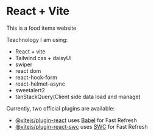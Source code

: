 # React + Vite

This is a food items website

Teachnology I am using:

- React + vite
- Tailwind css + daisyUI
- swiper
- react dom
- react-hook-form
- react-helmet-async
- sweetalert2
- tanStackQuery(Client side data load and manage)

Currently, two official plugins are available:

- [@vitejs/plugin-react](https://github.com/vitejs/vite-plugin-react/blob/main/packages/plugin-react/README.md) uses [Babel](https://babeljs.io/) for Fast Refresh
- [@vitejs/plugin-react-swc](https://github.com/vitejs/vite-plugin-react-swc) uses [SWC](https://swc.rs/) for Fast Refresh
